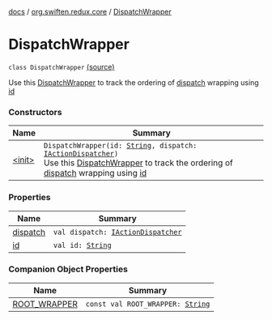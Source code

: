 [docs](../../index.md) / [org.swiften.redux.core](../index.md) / [DispatchWrapper](./index.md)

# DispatchWrapper

`class DispatchWrapper` [(source)](https://github.com/protoman92/KotlinRedux/tree/master/common/common-core/src/main/kotlin/org/swiften/redux/core/Middleware.kt#L25)

Use this [DispatchWrapper](./index.md) to track the ordering of [dispatch](dispatch.md) wrapping using [id](id.md)

### Constructors

| Name | Summary |
|---|---|
| [&lt;init&gt;](-init-.md) | `DispatchWrapper(id: `[`String`](https://kotlinlang.org/api/latest/jvm/stdlib/kotlin/-string/index.html)`, dispatch: `[`IActionDispatcher`](../-i-action-dispatcher.md)`)`<br>Use this [DispatchWrapper](./index.md) to track the ordering of [dispatch](dispatch.md) wrapping using [id](id.md) |

### Properties

| Name | Summary |
|---|---|
| [dispatch](dispatch.md) | `val dispatch: `[`IActionDispatcher`](../-i-action-dispatcher.md) |
| [id](id.md) | `val id: `[`String`](https://kotlinlang.org/api/latest/jvm/stdlib/kotlin/-string/index.html) |

### Companion Object Properties

| Name | Summary |
|---|---|
| [ROOT_WRAPPER](-r-o-o-t_-w-r-a-p-p-e-r.md) | `const val ROOT_WRAPPER: `[`String`](https://kotlinlang.org/api/latest/jvm/stdlib/kotlin/-string/index.html) |
